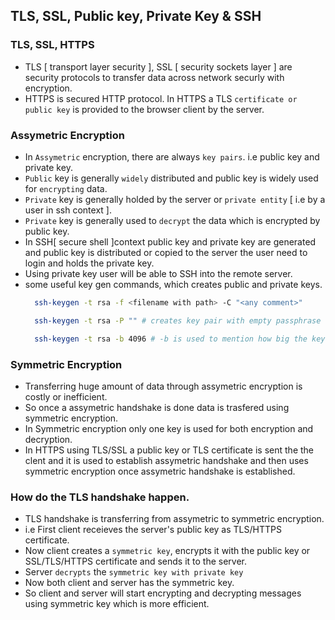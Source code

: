 ## TLS, SSL, Public key, Private Key & SSH

### TLS, SSL, HTTPS
- TLS [ transport layer security ], SSL [ security sockets layer ] are security protocols to transfer data across network securly with encryption. 
- HTTPS is secured HTTP protocol. In HTTPS a TLS `certificate or public key` is provided to the browser client by the server. 

### Assymetric Encryption
- In `Assymetric` encryption, there are always `key pairs`. i.e public key and private key.
- `Public` key is generally `widely` distributed and public key is widely used for `encrypting` data.
- `Private` key is generally holded by the server or `private entity` [ i.e by a user in ssh context ].
- `Private` key is generally used to `decrypt` the data which is encrypted by public key. 
- In SSH[ secure shell ]context public key and private key are generated and public key is distributed or copied to the server the user need to login and holds the private key. 
- Using private key user will be able to SSH into the remote server.
- some useful key gen commands, which creates public and private keys. 
  ``` bash
    ssh-keygen -t rsa -f <filename with path> -C "<any comment>"

    ssh-keygen -t rsa -P "" # creates key pair with empty passphrase

    ssh-keygen -t rsa -b 4096 # -b is used to mention how big the key size should be. here it is 4096 bits
  ```

### Symmetric Encryption
- Transferring huge amount of data through assymetric encryption is costly or inefficient. 
- So once a assymetric handshake is done data is trasfered using symmetric encryption. 
- In Symmetric encryption only one key is used for both encryption and decryption.
- In HTTPS using TLS/SSL a public key or TLS certificate is sent the the clent and it is used to establish assymetric handshake and then uses symmetric encryption once assymetric handshake is established.

### How do the TLS handshake happen.
- TLS handshake is transferring from assymetric to symmetric encryption. 
- i.e First client receieves the server's public key as TLS/HTTPS certificate. 
- Now client creates a `symmetric key`, encrypts it with the public key or SSL/TLS/HTTPS certificate and sends it to the server. 
- Server `decrypts` the `symmetric key with private key`
- Now both client and server has the symmetric key. 
- So client and server will start encrypting and decrypting messages using symmetric key which is more efficient. 